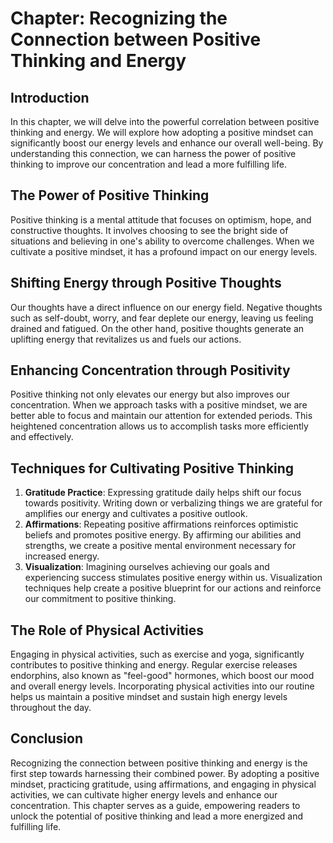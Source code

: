Chapter: Recognizing the Connection between Positive Thinking and Energy
========================================================================

Introduction
------------

In this chapter, we will delve into the powerful correlation between positive thinking and energy. We will explore how adopting a positive mindset can significantly boost our energy levels and enhance our overall well-being. By understanding this connection, we can harness the power of positive thinking to improve our concentration and lead a more fulfilling life.

The Power of Positive Thinking
------------------------------

Positive thinking is a mental attitude that focuses on optimism, hope, and constructive thoughts. It involves choosing to see the bright side of situations and believing in one's ability to overcome challenges. When we cultivate a positive mindset, it has a profound impact on our energy levels.

Shifting Energy through Positive Thoughts
-----------------------------------------

Our thoughts have a direct influence on our energy field. Negative thoughts such as self-doubt, worry, and fear deplete our energy, leaving us feeling drained and fatigued. On the other hand, positive thoughts generate an uplifting energy that revitalizes us and fuels our actions.

Enhancing Concentration through Positivity
------------------------------------------

Positive thinking not only elevates our energy but also improves our concentration. When we approach tasks with a positive mindset, we are better able to focus and maintain our attention for extended periods. This heightened concentration allows us to accomplish tasks more efficiently and effectively.

Techniques for Cultivating Positive Thinking
--------------------------------------------

1. **Gratitude Practice**: Expressing gratitude daily helps shift our focus towards positivity. Writing down or verbalizing things we are grateful for amplifies our energy and cultivates a positive outlook.
2. **Affirmations**: Repeating positive affirmations reinforces optimistic beliefs and promotes positive energy. By affirming our abilities and strengths, we create a positive mental environment necessary for increased energy.
3. **Visualization**: Imagining ourselves achieving our goals and experiencing success stimulates positive energy within us. Visualization techniques help create a positive blueprint for our actions and reinforce our commitment to positive thinking.

The Role of Physical Activities
-------------------------------

Engaging in physical activities, such as exercise and yoga, significantly contributes to positive thinking and energy. Regular exercise releases endorphins, also known as "feel-good" hormones, which boost our mood and overall energy levels. Incorporating physical activities into our routine helps us maintain a positive mindset and sustain high energy levels throughout the day.

Conclusion
----------

Recognizing the connection between positive thinking and energy is the first step towards harnessing their combined power. By adopting a positive mindset, practicing gratitude, using affirmations, and engaging in physical activities, we can cultivate higher energy levels and enhance our concentration. This chapter serves as a guide, empowering readers to unlock the potential of positive thinking and lead a more energized and fulfilling life.
